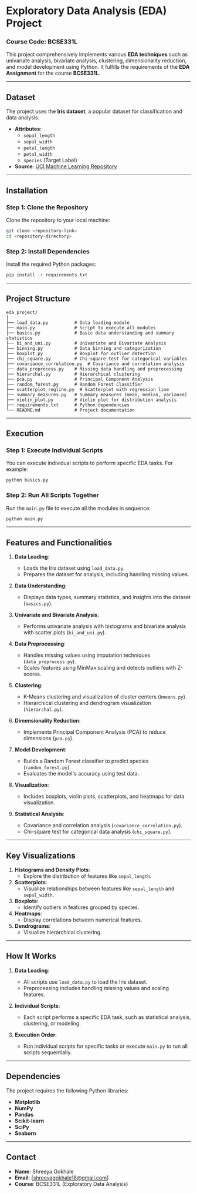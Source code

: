 # Exploratory Data Analysis (EDA) Project
### **Course Code**: BCSE331L  
This project comprehensively implements various **EDA techniques** such as univariate analysis, bivariate analysis, clustering, dimensionality reduction, and model development using Python. It fulfills the requirements of the **EDA Assignment** for the course **BCSE331L**.

---

## **Dataset**
The project uses the **Iris dataset**, a popular dataset for classification and data analysis.  
- **Attributes**:
  - `sepal_length`
  - `sepal_width`
  - `petal_length`
  - `petal_width`
  - `species` (Target Label)  
- **Source**: [UCI Machine Learning Repository](https://archive.ics.uci.edu/ml/datasets/iris)

---

## **Installation**

### **Step 1: Clone the Repository**
Clone the repository to your local machine:
```bash
git clone <repository-link>
cd <repository-directory>
```

### **Step 2: Install Dependencies**
Install the required Python packages:
```bash
pip install -r requirements.txt
```

---

## **Project Structure**

```
eda_project/
│
├── load_data.py          # Data loading module
├── main.py               # Script to execute all modules
├── basics.py             # Basic data understanding and summary statistics
├── bi_and_uni.py         # Univariate and Bivariate Analysis
├── binning.py            # Data binning and categorization
├── boxplot.py            # Boxplot for outlier detection
├── chi_square.py         # Chi-square test for categorical variables
├── covariance_correlation.py  # Covariance and correlation analysis
├── data_preprocess.py    # Missing data handling and preprocessing
├── hierarchal.py         # Hierarchical clustering
├── pca.py                # Principal Component Analysis
├── random_forest.py      # Random Forest Classifier
├── scatterplot_regline.py  # Scatterplot with regression line
├── summary_measures.py   # Summary measures (mean, median, variance)
├── violin_plot.py        # Violin plot for distribution analysis
├── requirements.txt      # Python dependencies
└── README.md             # Project documentation
```

---

## **Execution**

### **Step 1: Execute Individual Scripts**
You can execute individual scripts to perform specific EDA tasks. For example:
```bash
python basics.py
```

### **Step 2: Run All Scripts Together**
Run the `main.py` file to execute all the modules in sequence:
```bash
python main.py
```

---

## **Features and Functionalities**

1. **Data Loading**:
   - Loads the Iris dataset using `load_data.py`.
   - Prepares the dataset for analysis, including handling missing values.

2. **Data Understanding**:
   - Displays data types, summary statistics, and insights into the dataset (`basics.py`).

3. **Univariate and Bivariate Analysis**:
   - Performs univariate analysis with histograms and bivariate analysis with scatter plots (`bi_and_uni.py`).

4. **Data Preprocessing**:
   - Handles missing values using imputation techniques (`data_preprocess.py`).
   - Scales features using MinMax scaling and detects outliers with Z-scores.

5. **Clustering**:
   - K-Means clustering and visualization of cluster centers (`kmeans.py`).
   - Hierarchical clustering and dendrogram visualization (`hierarchal.py`).

6. **Dimensionality Reduction**:
   - Implements Principal Component Analysis (PCA) to reduce dimensions (`pca.py`).

7. **Model Development**:
   - Builds a Random Forest classifier to predict species (`random_forest.py`).
   - Evaluates the model's accuracy using test data.

8. **Visualization**:
   - Includes boxplots, violin plots, scatterplots, and heatmaps for data visualization.

9. **Statistical Analysis**:
   - Covariance and correlation analysis (`covariance_correlation.py`).
   - Chi-square test for categorical data analysis (`chi_square.py`).

---

## **Key Visualizations**

1. **Histograms and Density Plots**:
   - Explore the distribution of features like `sepal_length`.
2. **Scatterplots**:
   - Visualize relationships between features like `sepal_length` and `sepal_width`.
3. **Boxplots**:
   - Identify outliers in features grouped by species.
4. **Heatmaps**:
   - Display correlations between numerical features.
5. **Dendrograms**:
   - Visualize hierarchical clustering.

---

## **How It Works**

1. **Data Loading**:
   - All scripts use `load_data.py` to load the Iris dataset.
   - Preprocessing includes handling missing values and scaling features.

2. **Individual Scripts**:
   - Each script performs a specific EDA task, such as statistical analysis, clustering, or modeling.

3. **Execution Order**:
   - Run individual scripts for specific tasks or execute `main.py` to run all scripts sequentially.

---

## **Dependencies**

The project requires the following Python libraries:
- **Matplotlib**
- **NumPy**
- **Pandas**
- **Scikit-learn**
- **SciPy**
- **Seaborn**

---

## **Contact**
- **Name**: Shreeya Gokhale
- **Email**: [shreeyagokhale18@gmail.com]
- **Course**: BCSE331L (Exploratory Data Analysis)
